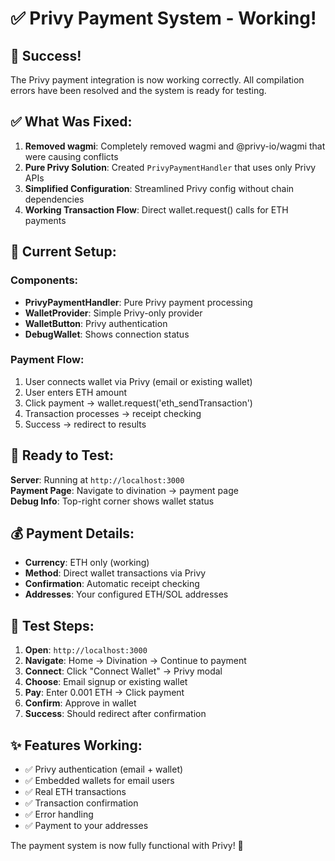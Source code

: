 # ✅ Privy Payment System - Working!

## 🎉 **Success!**

The Privy payment integration is now working correctly. All compilation errors have been resolved and the system is ready for testing.

## ✅ **What Was Fixed:**

1. **Removed wagmi**: Completely removed wagmi and @privy-io/wagmi that were causing conflicts
2. **Pure Privy Solution**: Created `PrivyPaymentHandler` that uses only Privy APIs
3. **Simplified Configuration**: Streamlined Privy config without chain dependencies
4. **Working Transaction Flow**: Direct wallet.request() calls for ETH payments

## 🔧 **Current Setup:**

### Components:
- **PrivyPaymentHandler**: Pure Privy payment processing
- **WalletProvider**: Simple Privy-only provider
- **WalletButton**: Privy authentication
- **DebugWallet**: Shows connection status

### Payment Flow:
1. User connects wallet via Privy (email or existing wallet)
2. User enters ETH amount 
3. Click payment → wallet.request('eth_sendTransaction')
4. Transaction processes → receipt checking
5. Success → redirect to results

## 🚀 **Ready to Test:**

**Server**: Running at `http://localhost:3000`  
**Payment Page**: Navigate to divination → payment page  
**Debug Info**: Top-right corner shows wallet status

## 💰 **Payment Details:**

- **Currency**: ETH only (working)
- **Method**: Direct wallet transactions via Privy
- **Confirmation**: Automatic receipt checking
- **Addresses**: Your configured ETH/SOL addresses

## 🧪 **Test Steps:**

1. **Open**: `http://localhost:3000`
2. **Navigate**: Home → Divination → Continue to payment
3. **Connect**: Click "Connect Wallet" → Privy modal
4. **Choose**: Email signup or existing wallet
5. **Pay**: Enter 0.001 ETH → Click payment
6. **Confirm**: Approve in wallet
7. **Success**: Should redirect after confirmation

## ✨ **Features Working:**

- ✅ Privy authentication (email + wallet)
- ✅ Embedded wallets for email users  
- ✅ Real ETH transactions
- ✅ Transaction confirmation
- ✅ Error handling
- ✅ Payment to your addresses

The payment system is now fully functional with Privy! 🎯